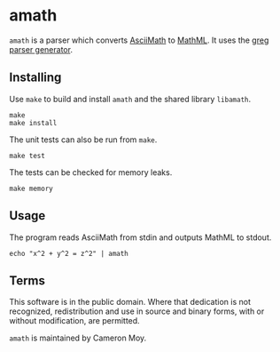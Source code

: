 # amath

`amath` is a parser which converts [AsciiMath] to [MathML]. It uses the
[greg parser generator][greg].

## Installing

Use `make` to build and install `amath` and the shared library `libamath`.

	make
	make install

The unit tests can also be run from `make`.

	make test

The tests can be checked for memory leaks.

	make memory

## Usage

The program reads AsciiMath from stdin and outputs MathML to stdout.

	echo "x^2 + y^2 = z^2" | amath

## Terms

This software is in the public domain. Where that dedication is not
recognized, redistribution and use in source and binary forms, with or
without modification, are permitted.

`amath` is maintained by Cameron Moy.

[AsciiMath]: http://asciimath.org
[MathML]: https://www.w3.org/TR/MathML
[greg]: https://github.com/ooc-lang/greg
